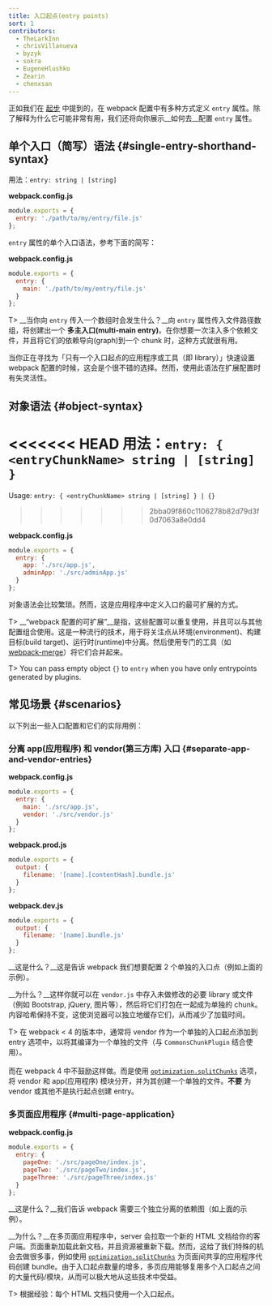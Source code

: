 ```yaml
---
title: 入口起点(entry points)
sort: 1
contributors:
  - TheLarkInn
  - chrisVillanueva
  - byzyk
  - sokra
  - EugeneHlushko
  - Zearin
  - chenxsan
---
```


正如我们在 [起步](/guides/getting-started/#using-a-configuration) 中提到的，在 webpack 配置中有多种方式定义 `entry` 属性。除了解释为什么它可能非常有用，我们还将向你展示__如何去__配置 `entry` 属性。


## 单个入口（简写）语法 {#single-entry-shorthand-syntax}

用法：`entry: string | [string]`

__webpack.config.js__

```javascript
module.exports = {
  entry: './path/to/my/entry/file.js'
};
```

`entry` 属性的单个入口语法，参考下面的简写：

__webpack.config.js__

```javascript
module.exports = {
  entry: {
    main: './path/to/my/entry/file.js'
  }
};
```

T> __当你向 `entry` 传入一个数组时会发生什么？__向 `entry` 属性传入文件路径数组，将创建出一个 __多主入口(multi-main entry)__。在你想要一次注入多个依赖文件，并且将它们的依赖导向(graph)到一个 chunk 时，这种方式就很有用。

当你正在寻找为「只有一个入口起点的应用程序或工具（即 library）」快速设置 webpack 配置的时候，这会是个很不错的选择。然而，使用此语法在扩展配置时有失灵活性。


## 对象语法 {#object-syntax}

<<<<<<< HEAD
用法：`entry: { <entryChunkName> string | [string] }`
=======
Usage: `entry: { <entryChunkName> string | [string] } | {}`
>>>>>>> 2bba09f860c1106278b82d79d3f0d7063a8e0dd4

__webpack.config.js__

```javascript
module.exports = {
  entry: {
    app: './src/app.js',
    adminApp: './src/adminApp.js'
  }
};
```

对象语法会比较繁琐。然而，这是应用程序中定义入口的最可扩展的方式。

T> __“webpack 配置的可扩展”__是指，这些配置可以重复使用，并且可以与其他配置组合使用。这是一种流行的技术，用于将关注点从环境(environment)、构建目标(build target)、运行时(runtime)中分离。然后使用专门的工具（如 [webpack-merge](https://github.com/survivejs/webpack-merge)）将它们合并起来。

T> You can pass empty object `{}` to `entry` when you have only entrypoints generated by plugins.

## 常见场景 {#scenarios}

以下列出一些入口配置和它们的实际用例：

### 分离 app(应用程序) 和 vendor(第三方库) 入口 {#separate-app-and-vendor-entries}

__webpack.config.js__

```javascript
module.exports = {
  entry: {
    main: './src/app.js',
    vendor: './src/vendor.js'
  }
};
```

__webpack.prod.js__

```javascript
module.exports = {
  output: {
    filename: '[name].[contentHash].bundle.js'
  }
};
```

__webpack.dev.js__

```javascript
module.exports = {
  output: {
    filename: '[name].bundle.js'
  }
};
```

__这是什么？__这是告诉 webpack 我们想要配置 2 个单独的入口点（例如上面的示例）。

__为什么？__这样你就可以在 `vendor.js` 中存入未做修改的必要 library 或文件（例如 Bootstrap, jQuery, 图片等），然后将它们打包在一起成为单独的 chunk。内容哈希保持不变，这使浏览器可以独立地缓存它们，从而减少了加载时间。

T> 在 webpack < 4 的版本中，通常将 vendor 作为一个单独的入口起点添加到 entry 选项中，以将其编译为一个单独的文件（与 `CommonsChunkPlugin` 结合使用）。<br><br>而在 webpack 4 中不鼓励这样做。而是使用 [`optimization.splitChunks`](/configuration/optimization/#optimizationsplitchunks) 选项，将 vendor 和 app(应用程序) 模块分开，并为其创建一个单独的文件。__不要__ 为 vendor 或其他不是执行起点创建 entry。

### 多页面应用程序 {#multi-page-application}

__webpack.config.js__

```javascript
module.exports = {
  entry: {
    pageOne: './src/pageOne/index.js',
    pageTwo: './src/pageTwo/index.js',
    pageThree: './src/pageThree/index.js'
  }
};
```

__这是什么？__我们告诉 webpack 需要三个独立分离的依赖图（如上面的示例）。

__为什么？__在多页面应用程序中，server 会拉取一个新的 HTML 文档给你的客户端。页面重新加载此新文档，并且资源被重新下载。然而，这给了我们特殊的机会去做很多事，例如使用 [`optimization.splitChunks`](/configuration/optimization/#optimizationsplitchunks) 为页面间共享的应用程序代码创建 bundle。由于入口起点数量的增多，多页应用能够复用多个入口起点之间的大量代码/模块，从而可以极大地从这些技术中受益。

T> 根据经验：每个 HTML 文档只使用一个入口起点。
